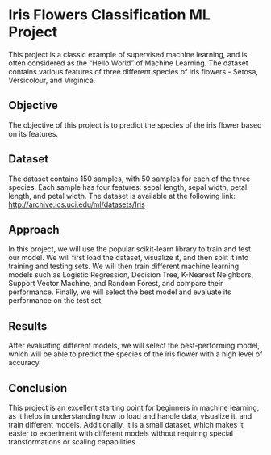 # Iris Flowers Classification ML Project
This project is a classic example of supervised machine learning, and is often considered as the “Hello World” of Machine Learning. The dataset contains various features of three different species of Iris flowers - Setosa, Versicolour, and Virginica.



## Objective
The objective of this project is to predict the species of the iris flower based on its features.

## Dataset
The dataset contains 150 samples, with 50 samples for each of the three species. Each sample has four features: sepal length, sepal width, petal length, and petal width. The dataset is available at the following link:
http://archive.ics.uci.edu/ml/datasets/Iris

## Approach
In this project, we will use the popular scikit-learn library to train and test our model. We will first load the dataset, visualize it, and then split it into training and testing sets. We will then train different machine learning models such as Logistic Regression, Decision Tree, K-Nearest Neighbors, Support Vector Machine, and Random Forest, and compare their performance. Finally, we will select the best model and evaluate its performance on the test set.

## Results
After evaluating different models, we will select the best-performing model, which will be able to predict the species of the iris flower with a high level of accuracy.

## Conclusion
This project is an excellent starting point for beginners in machine learning, as it helps in understanding how to load and handle data, visualize it, and train different models. Additionally, it is a small dataset, which makes it easier to experiment with different models without requiring special transformations or scaling capabilities.

